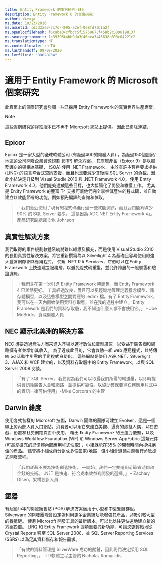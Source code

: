```yaml
---
title: Entity Framework 的案例研究-EF6
description: Entity Framework 6 的個案研究
author: divega
ms.date: 10/23/2016
ms.assetid: cd5d3ae3-717d-4095-a2ef-0e8fd72b1a2f
ms.openlocfilehash: f6cabe34cfbdc5f15758678f458b2c0898198137
ms.sourcegitcommit: 7c3939504bb9da3f46bea3443638b808c04227c2
ms.translationtype: MT
ms.contentlocale: zh-TW
ms.lasthandoff: 09/09/2020
ms.locfileid: "89620234"
---
```

# <a name="microsoft-case-studies-for-entity-framework"></a>適用于 Entity Framework 的 Microsoft 個案研究
此頁面上的個案研究會強調一些已採用 Entity Framework 的真實世界生產專案。
> [!NOTE]
> 這些案例研究的詳細版本已不再于 Microsoft 網站上提供。 因此已移除連結。

## <a name="epicor"></a>Epicor
Epicor 是一家大型的全球軟體公司 (有超過400的開發人員) ，為超過150個國家/地區的公司開發企業資源規劃 (ERP) 解決方案。
其旗艦產品（Epicor 9）是以服務導向的架構為基礎， (SOA) 使用 .NET Framework。
由於有許多客戶要求提供 (LINQ) 的語言整合式查詢支援，而且也想要減少其後端 SQL Server 的負載，因此小組決定升級到 Visual Studio 2010 和 .NET Framework 4.0。
使用 Entity Framework 4.0，他們能夠達成這些目標，也大幅簡化了開發和維護工作。
尤其是 Entity Framework 的豐富 T4 支援可讓他們完全掌控其產生的程式碼，並自動建立以效能節省的功能，例如預先編譯的查詢和快取。

> 「我們最近使用了現有的程式碼進行過一些效能測試，而且我們能夠減少90% 的 SQL Server 要求。
這是因為 ADO.NET Entity Framework 4」。 –產品研究副總裁 Erik Johnson  

## <a name="veracity-solutions"></a>真實性解決方案
我們取得的事件規劃軟體系統將難以維護及擴充，而是使用 Visual Studio 2010 的長期真實性解決方案，將它重新撰寫為以 Silverlight 4 為基礎且容易使用的強大豐富網際網路應用程式。
使用 .NET RIA Services，它們可以在 Entity Framework 上快速建立服務層，以避免程式碼重複，並允許跨層的一般驗證和驗證邏輯。  

> 「我們是在第一次引進 Entity Framework 時銷售，而 Entity Framework 4 已證明更好。
工具經過改良，而且可以更輕鬆地管理定義概念模型、儲存體模型，以及這些模型之間對應的 .edmx 檔。有了 Entity Framework，我可以在一天內開始使用資料存取層，並在我的過程中建立。
Entity Framework 是我們的資料存取層，我不知道什麼人都不會使用它。」 – Joe McBride，資深開發人員

## <a name="nec-display-solutions-of-america"></a>NEC 顯示北美洲的解決方案
NEC 想要透過解決方案來進入市場以進行數位位置型廣告，以受益于廣告商和網路擁有者並增加其收入。
為了達成此目的，它會啟動一組 web 應用程式，以將傳統 ad 活動中所需的手動程式自動化。
這些網站是使用 ASP.NET、Silverlight 3、AJAX 和 WCF 建立的，以及資料存取層中的 Entity Framework，以與 SQL Server 2008 交談。

> 「有了 SQL Server，我們認為我們可以取得我們所需的輸送量，以即時提供資訊給廣告人員和網路，並提供可靠性，以協助確保要徑任務應用程式中的資訊一律可供使用」-Mike Corcoran 的主管

## <a name="darwin-dimensions"></a>Darwin 維度
使用各式各樣的 Microsoft 技術，Darwin 團隊的團隊可建立 Evolver，這是一個線上的內部人員入口網站，消費者可以用它來建立美觀、逼真的虛擬人偶，以在遊戲、動畫和社交網路頁面中使用。
藉由 Entity Framework 的生產力優勢，以及 Windows Workflow Foundation (WF) 和 Windows Server AppFabric 這類元件 (可高度擴充的記憶體內部應用程式快取) ，小組就能在35% 的開發時間內提供絕佳的產品。
儘管將小組成員分割成多個國家/地區，但小組會遵循每週發行的敏捷式開發流程。

 > 「我們試著不要為技術創造技術。 一開始，我們一定要運用可節省時間和金錢的技術。
 .NET 是快速、符合成本效益的開發的選擇。」 – Zachary Olsen，架構設計人員  

## <a name="silverware"></a>銀器
有超過15年的開發銷售點 (POS) 解決方案適用于小型和中型餐廳群組，Silverware 的開發團隊會設定為利用更多企業級功能增強其產品，以吸引較大型的餐廳鏈。
使用 Microsoft 開發工具的最新版本，可以比以往更快速地建立新的方案四倍。
LINQ 和 Entity Framework 這類重要的新功能，可讓您更輕鬆地從 Crystal Reports 移至 SQL Server 2008，並 SQL Server Reporting Services (SSRS) 以滿足其資料儲存和報告需求。

> 「有效的資料管理是 SilverWare 成功的關鍵，因此我們決定採用 SQL Reporting」。 -IT/軟體工程主管的 Nicholas Romanidis
